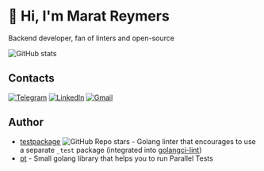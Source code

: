 # 👋 Hi, I'm Marat Reymers

Backend developer, fan of linters and open-source

![GitHub stats](https://github-readme-stats.vercel.app/api?username=maratori&theme=dark&count_private=true&show_icons=true&include_all_commits=true&hide_title=true)


## Contacts

[![Telegram][telegram-img]][telegram-link]
[![LinkedIn][linkedin-img]][linkedin-link]
[![Gmail][gmail-img]][gmail-link]

[telegram-img]: https://img.shields.io/badge/telegram-maratori-54A9EB.svg?style=for-the-badge&logo=telegram
[telegram-link]: https://t.me/maratori
[linkedin-img]: https://img.shields.io/badge/linkedin-marat%20reymers-0A66C2?style=for-the-badge&logo=linkedin
[linkedin-link]: https://www.linkedin.com/in/marat-reymers
[gmail-img]: https://img.shields.io/badge/gmail-marat.maratori-EA4335?style=for-the-badge&logo=gmail
[gmail-link]: mailto:marat.maratori+github@gmail.com


## Author

- [testpackage](https://github.com/maratori/testpackage) ![GitHub Repo stars](https://img.shields.io/github/stars/maratori/testpackage?style=social) - Golang linter that encourages to use a separate `_test` package (integrated into [golangci-lint](https://golangci-lint.run/))
- [pt](https://github.com/maratori/pt) - Small golang library that helps you to run Parallel Tests
<!-- - [idescriptive](https://github.com/maratori/idescriptive) - Golang linter that reports interfaces without named arguments (integrated into [golangci-lint](https://golangci-lint.run/)) -->
<!-- - [async](https://github.com/maratori/async) - Small golang library to enqueue background jobs from domain logic -->
